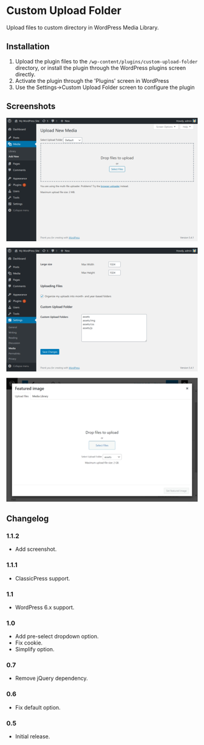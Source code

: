# Custom Upload Folder

Upload files to custom directory in WordPress Media Library.

## Installation

1. Upload the plugin files to the `/wp-content/plugins/custom-upload-folder` directory, or install the plugin through the WordPress plugins screen directly.
1. Activate the plugin through the 'Plugins' screen in WordPress
1. Use the Settings->Custom Upload Folder screen to configure the plugin

## Screenshots

![Media upload page](/.wordpress-org/screenshot-1.png)

![Settings page](/.wordpress-org/screenshot-2.png)

![Post edit page](/.wordpress-org/screenshot-3.png)

## Changelog

### 1.1.2
* Add screenshot.

### 1.1.1
* ClassicPress support.

### 1.1
* WordPress 6.x support.

### 1.0
* Add pre-select dropdown option.
* Fix cookie.
* Simplify option.

### 0.7
* Remove jQuery dependency.

### 0.6
* Fix default option.

### 0.5
* Initial release.
